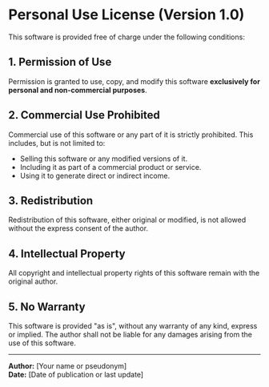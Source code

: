 # Personal Use License (Version 1.0)

This software is provided free of charge under the following conditions:

## 1. Permission of Use

Permission is granted to use, copy, and modify this software **exclusively for personal and non-commercial purposes**.

## 2. Commercial Use Prohibited

Commercial use of this software or any part of it is strictly prohibited. This includes, but is not limited to:

- Selling this software or any modified versions of it.
- Including it as part of a commercial product or service.
- Using it to generate direct or indirect income.

## 3. Redistribution

Redistribution of this software, either original or modified, is not allowed without the express consent of the author.

## 4. Intellectual Property

All copyright and intellectual property rights of this software remain with the original author.

## 5. No Warranty

This software is provided "as is", without any warranty of any kind, express or implied. The author shall not be liable for any damages arising from the use of this software.

---

**Author:** [Your name or pseudonym]  
**Date:** [Date of publication or last update]
